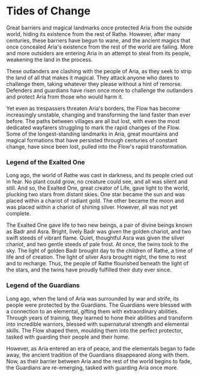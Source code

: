 # Tides of Change

Great barriers and magical landmarks once protected Aria from the outside world, hiding its existence from the rest of Rathe. However, after many centuries, these barriers have begun to wane, and the ancient magics that once concealed Aria's existence from the rest of the world are failing. More and more outsiders are entering Aria in an attempt to steal from its people, weakening the land in the process.

These outlanders are clashing with the people of Aria, as they seek to strip the land of all that makes it magical. They attack anyone who dares to challenge them, taking whatever they please without a hint of remorse. Defenders and guardians have risen once more to challenge the outlanders and protect Aria from those who would harm it.

Yet even as trespassers threaten Aria's borders, the Flow has become increasingly unstable, changing and transforming the land faster than ever before. The paths between villages are all but lost, with even the most dedicated wayfarers struggling to mark the rapid changes of the Flow. Some of the longest-standing landmarks in Aria, great mountains and magical formations that have persisted through centuries of constant change, have since been lost, pulled into the Flow's rapid transformation.

### Legend of the Exalted One
Long ago, the world of Rathe was cast in darkness, and its people cried out in fear. No plant could grow, no creature could see, and all was silent and still. And so, the Exalted One, great creator of Life, gave light to the world, plucking two stars from distant skies. One star became the sun and was placed within a chariot of radiant gold. The other became the moon and was placed within a chariot of shining silver. However, all was not yet complete.

The Exalted One gave life to two new beings, a pair of divine beings known as Badr and Asra. Bright, lively Badr was given the golden chariot, and two swift steeds of vibrant flame. Quiet, thoughtful Asra was given the silver chariot, and two gentle steeds of pale frost. At once, the twins took to the sky. The light of golden Badr brought day to the children of Rathe, a time of life and of creation. The light of silver Asra brought night, the time to rest and to recharge. Thus, the people of Rathe flourished beneath the light of the stars, and the twins have proudly fulfilled their duty ever since.

### Legend of the Guardians
Long ago, when the land of Aria was surrounded by war and strife, its people were protected by the Guardians. The Guardians were blessed with a connection to an elemental, gifting them with extraordinary abilities. Through years of training, they learned to hone their abilities and transform into incredible warriors, blessed with supernatural strength and elemental skills. The Flow shaped them, moulding them into the perfect protector, tasked with guarding their people and their home.

However, as Aria entered an era of peace, and the elementals began to fade away, the ancient tradition of the Guardians disappeared along with them. Now, as their barrier between Aria and the rest of the world begins to fade, the Guardians are re-emerging, tasked with guarding Aria once more.
